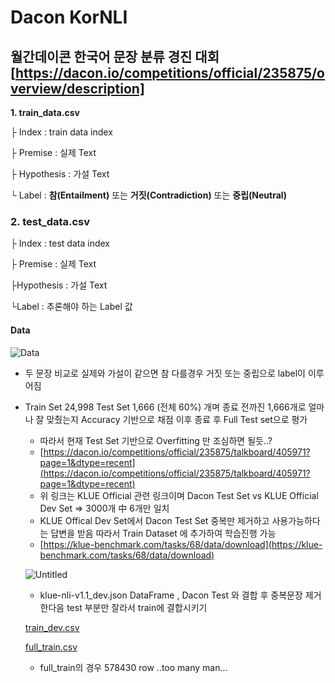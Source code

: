 # Dacon KorNLI 
## 월간데이콘 한국어 문장 분류 경진 대회[https://dacon.io/competitions/official/235875/overview/description] 
**1. train_data.csv**

├ Index : train data index

├ Premise : 실제 Text

├ Hypothesis : 가설 Text

└ Label : **참(Entailment)** 또는 **거짓(Contradiction)** 또는 **중립(Neutral)**

### **2. test_data.csv**

├ Index : test data index

├ Premise : 실제 Text

├Hypothesis : 가설 Text

└Label : 추론해야 하는 Label 값

#### Data

![Data](https://user-images.githubusercontent.com/76906638/156130464-44487242-1e98-4eb3-8c40-ace6a9ca9ed2.png)

- 두 문장 비교로 실제와 가설이 같으면 참 다를경우 거짓 또는 중립으로 label이 이루어짐

- Train Set 24,998 Test Set 1,666 (전체 60%) 개며 종료 전까진 1,666개로 얼마나 잘 맞췄는지 Accuracy 기반으로 채점 이후 종료 후  Full Test set으로 평가
    - 따라서 현재 Test Set 기반으로 Overfitting 만 조심하면 될듯..?
    - [https://dacon.io/competitions/official/235875/talkboard/405971?page=1&dtype=recent](https://dacon.io/competitions/official/235875/talkboard/405971?page=1&dtype=recent)
    - 위 링크는 KLUE Official 관련 링크이며 Dacon Test Set vs KLUE Official Dev Set => 3000개 中 6개만 일치
    - KLUE Offical Dev Set에서 Dacon Test Set 중복만 제거하고 사용가능하다는 답변을 받음 따라서 Train Dataset 에 추가하여 학습진행 가능
    - [https://klue-benchmark.com/tasks/68/data/download](https://klue-benchmark.com/tasks/68/data/download)
    
    ![Untitled](https://s3-us-west-2.amazonaws.com/secure.notion-static.com/df380a19-234e-4a2d-9da8-a562b1e15ab9/Untitled.png)
    
    - klue-nli-v1.1_dev.json DataFrame  , Dacon Test 와 결합 후 중복문장 제거한다음 test 부분만 잘라서 train에 결합시키기
    
    [train_dev.csv](https://s3-us-west-2.amazonaws.com/secure.notion-static.com/f09b7c38-32b8-41e2-9ea6-5b29531d51a8/train_dev.csv)
    
    [full_train.csv](https://s3-us-west-2.amazonaws.com/secure.notion-static.com/759345ac-633b-4cdd-8ed2-6c51471b5804/full_train.csv)
    
    - full_train의 경우 578430 row ..too many man...
